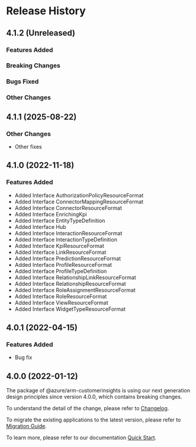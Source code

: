 # Release History

## 4.1.2 (Unreleased)

### Features Added

### Breaking Changes

### Bugs Fixed

### Other Changes

## 4.1.1 (2025-08-22)

### Other Changes

  - Other fixes

## 4.1.0 (2022-11-18)
    
### Features Added

  - Added Interface AuthorizationPolicyResourceFormat
  - Added Interface ConnectorMappingResourceFormat
  - Added Interface ConnectorResourceFormat
  - Added Interface EnrichingKpi
  - Added Interface EntityTypeDefinition
  - Added Interface Hub
  - Added Interface InteractionResourceFormat
  - Added Interface InteractionTypeDefinition
  - Added Interface KpiResourceFormat
  - Added Interface LinkResourceFormat
  - Added Interface PredictionResourceFormat
  - Added Interface ProfileResourceFormat
  - Added Interface ProfileTypeDefinition
  - Added Interface RelationshipLinkResourceFormat
  - Added Interface RelationshipResourceFormat
  - Added Interface RoleAssignmentResourceFormat
  - Added Interface RoleResourceFormat
  - Added Interface ViewResourceFormat
  - Added Interface WidgetTypeResourceFormat
    
## 4.0.1 (2022-04-15)

### Features Added

  - Bug fix

## 4.0.0 (2022-01-12)

The package of @azure/arm-customerinsights is using our next generation design principles since version 4.0.0, which contains breaking changes.

To understand the detail of the change, please refer to [Changelog](https://aka.ms/js-track2-changelog).

To migrate the existing applications to the latest version, please refer to [Migration Guide](https://aka.ms/js-track2-migration-guide).

To learn more, please refer to our documentation [Quick Start](https://aka.ms/azsdk/js/mgmt/quickstart ).
